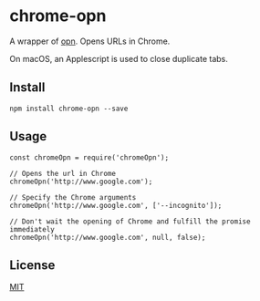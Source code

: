 # chrome-opn

A wrapper of [opn](https://github.com/sindresorhus/opn). Opens URLs in Chrome.

On macOS, an Applescript is used to close duplicate tabs.

## Install

```
npm install chrome-opn --save
```

## Usage

```
const chromeOpn = require('chromeOpn');

// Opens the url in Chrome
chromeOpn('http://www.google.com');

// Specify the Chrome arguments
chromeOpn('http://www.google.com', ['--incognito']);

// Don't wait the opening of Chrome and fulfill the promise immediately
chromeOpn('http://www.google.com', null, false);
```

## License

[MIT](https://github.com/JeromeTan1997/chrome-opn/blob/master/LICENSE)
